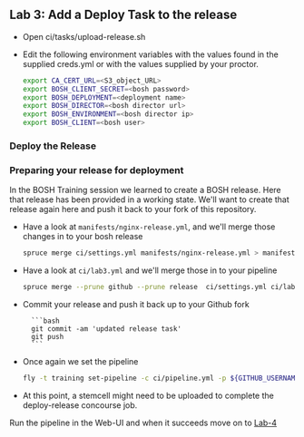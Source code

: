 ## Lab 3: Add a Deploy Task to the release
* Open ci/tasks/upload-release.sh
* Edit the following environment variables with the values found in the supplied creds.yml or with the values supplied by your proctor.

  ```bash
  export CA_CERT_URL=<S3_object_URL>
  export BOSH_CLIENT_SECRET=<bosh password>
  export BOSH_DEPLOYMENT=<deployment name>
  export BOSH_DIRECTOR=<bosh director url>
  export BOSH_ENVIRONMENT=<bosh director ip>
  export BOSH_CLIENT=<bosh user>
  ```
### Deploy the Release

### Preparing your release for deployment
In the BOSH Training session we learned to create a BOSH release. Here that release has been provided in a
working state.  We'll want to create that release again here and push it back to your fork of this repository.

- Have a look at `manifests/nginx-release.yml`, and we'll merge those changes in to your bosh release

	```bash 
	spruce merge ci/settings.yml manifests/nginx-release.yml > manifests/manifest.yml
	```

- Have a look at `ci/lab3.yml` and we'll merge those in to your pipeline

	```bash
	spruce merge --prune github --prune release  ci/settings.yml ci/lab3.yml > ci/pipeline.yml
	```

- Commit your release and push it back up to your Github fork

        ```bash
        git commit -am 'updated release task'
        git push
        ```

- Once again we set the pipeline 

	```bash
	fly -t training set-pipeline -c ci/pipeline.yml -p ${GITHUB_USERNAME}-pipeline
	```
	
- At this point, a stemcell might need to be uploaded to complete the deploy-release concourse job.

Run the pipeline in the Web-UI and when it succeeds move on to [Lab-4](lab-4.md)
